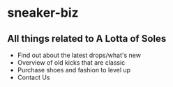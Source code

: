 # sneaker-biz

## All things related to A Lotta of Soles

- Find out about the latest drops/what's new
- Overview of old kicks that are classic
- Purchase shoes and fashion to level up
- Contact Us

